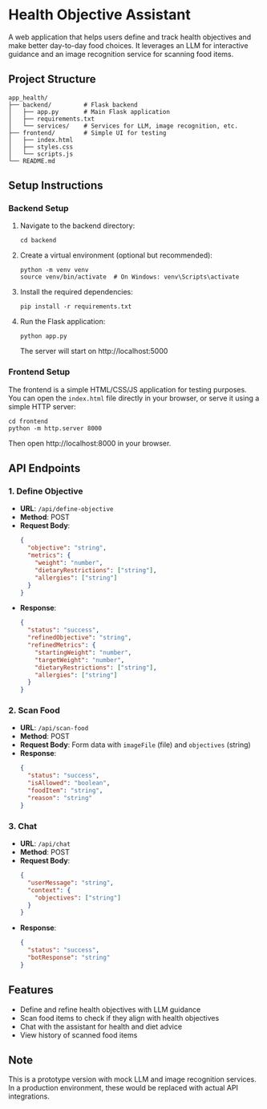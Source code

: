# Health Objective Assistant

A web application that helps users define and track health objectives and make better day-to-day food choices. It leverages an LLM for interactive guidance and an image recognition service for scanning food items.

## Project Structure

```
app_health/
├── backend/         # Flask backend
│   ├── app.py       # Main Flask application
│   ├── requirements.txt
│   └── services/    # Services for LLM, image recognition, etc.
├── frontend/        # Simple UI for testing
│   ├── index.html
│   ├── styles.css
│   └── scripts.js
└── README.md
```

## Setup Instructions

### Backend Setup

1. Navigate to the backend directory:
   ```
   cd backend
   ```

2. Create a virtual environment (optional but recommended):
   ```
   python -m venv venv
   source venv/bin/activate  # On Windows: venv\Scripts\activate
   ```

3. Install the required dependencies:
   ```
   pip install -r requirements.txt
   ```

4. Run the Flask application:
   ```
   python app.py
   ```
   The server will start on http://localhost:5000

### Frontend Setup

The frontend is a simple HTML/CSS/JS application for testing purposes. You can open the `index.html` file directly in your browser, or serve it using a simple HTTP server:

```
cd frontend
python -m http.server 8000
```

Then open http://localhost:8000 in your browser.

## API Endpoints

### 1. Define Objective
- **URL**: `/api/define-objective`
- **Method**: POST
- **Request Body**: 
  ```json
  { 
    "objective": "string", 
    "metrics": {
      "weight": "number",
      "dietaryRestrictions": ["string"],
      "allergies": ["string"]
    }
  }
  ```
- **Response**: 
  ```json
  { 
    "status": "success", 
    "refinedObjective": "string", 
    "refinedMetrics": {
      "startingWeight": "number",
      "targetWeight": "number",
      "dietaryRestrictions": ["string"],
      "allergies": ["string"]
    }
  }
  ```

### 2. Scan Food
- **URL**: `/api/scan-food`
- **Method**: POST
- **Request Body**: Form data with `imageFile` (file) and `objectives` (string)
- **Response**: 
  ```json
  { 
    "status": "success", 
    "isAllowed": "boolean", 
    "foodItem": "string",
    "reason": "string" 
  }
  ```

### 3. Chat
- **URL**: `/api/chat`
- **Method**: POST
- **Request Body**: 
  ```json
  { 
    "userMessage": "string", 
    "context": {
      "objectives": ["string"]
    }
  }
  ```
- **Response**: 
  ```json
  { 
    "status": "success", 
    "botResponse": "string" 
  }
  ```

## Features

- Define and refine health objectives with LLM guidance
- Scan food items to check if they align with health objectives
- Chat with the assistant for health and diet advice
- View history of scanned food items

## Note

This is a prototype version with mock LLM and image recognition services. In a production environment, these would be replaced with actual API integrations.

